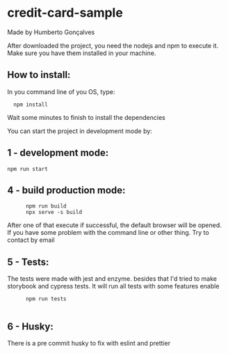 # credit-card-sample

Made by Humberto Gonçalves


After downloaded the project, you need the nodejs and npm to execute it. Make sure you have them installed in your machine.
## How to install:
In you command line of you OS, type:
```
  npm install
```
  
 Wait some minutes to finish to install the dependencies
 
 You can start the project in development mode by:
## 1 - development mode:  
 
``npm run start``
      
## 4 - build production mode:
```
      npm run build 
      npx serve -s build
```
      
After one of that execute if successful, the default browser will be opened.
If you have some problem with the command line or other thing.
Try to contact by email 


## 5 - Tests:
The tests were made with jest and enzyme. besides that I'd tried to make storybook and cypress tests.
It will run all tests with some features enable

```
      npm run tests 
    
```
      

## 6 - Husky:
There is a pre commit husky to fix with eslint and prettier 

      

